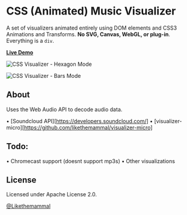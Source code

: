 # CSS (Animated) Music Visualizer

A set of visualizers animated entirely using DOM elements and CSS3 Animations and Transforms. **No SVG, Canvas, WebGL, or plug-in**. Everything is a `div`.

[**Live Demo**](https://likethemammal.github.io/css-visualizer/iframe.html?id=visualizer--default)

![CSS Visualizer - Hexagon Mode](https://raw.githubusercontent.com/likethemammal/css-visualizer/7214f9eb1b37496006896cd1083d74387e97a9ec/imgs/screenshot.png)

![CSS Visualizer - Bars Mode](https://i.imgur.com/WkTcNR5.png)

## About

Uses the Web Audio API to decode audio data.

• [Soundcloud API][https://developers.soundcloud.com/]
• [visualizer-micro][https://github.com/likethemammal/visualizer-micro]

## Todo:

• Chromecast support (doesnt support mp3s)
• Other visualizations

## License
Licensed under Apache License 2.0.

[@Likethemammal](https://twitter.com/likethemammal)
